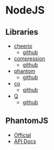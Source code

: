 NodeJS
======

## Libraries

*  [cheerio][cheerio-npm]
    -  [github][cheerio-github]
*  [compression][compression-npm]
    -  [github][compression-github]
*  [phantom][phantom-npm]
    -  [github][phantom-github]
*  [co][co-npm]
    -  [github][co-github]
*  [Q](q-npm)
    -  [github][q-github]


## PhantomJS

* [Official][phantomjs-official]
* [API Docs][phantomjs-api-docs]




[cheerio-npm]: https://www.npmjs.com/package/cheerio
[cheerio-github]: https://github.com/cheeriojs/cheerio

[compression-npm]: https://www.npmjs.com/package/compression
[compression-github]: https://github.com/expressjs/compression

[phantom-npm]: https://www.npmjs.com/package/phantom
[phantom-github]: https://github.com/sgentle/phantomjs-node

[co-npm]: https://www.npmjs.com/package/co
[co-github]: https://github.com/tj/co

[q-npm]: https://www.npmjs.com/package/q
[q-github]: https://github.com/kriskowal/q

[phantomjs-official]: http://phantomjs.org/
[phantomjs-api-docs]: http://phantomjs.org/api/